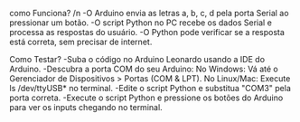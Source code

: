 como Funciona? /n
-O Arduino envia as letras a, b, c, d pela porta Serial ao pressionar um botão.
-O script Python no PC recebe os dados Serial e processa as respostas do usuário.
-O Python pode verificar se a resposta está correta, sem precisar de internet.

Como Testar?
-Suba o código no Arduino Leonardo usando a IDE do Arduino.
-Descubra a porta COM do seu Arduino:
  No Windows: Vá até o Gerenciador de Dispositivos > Portas (COM & LPT).
  No Linux/Mac: Execute ls /dev/ttyUSB* no terminal.
-Edite o script Python e substitua "COM3" pela porta correta.
-Execute o script Python e pressione os botões do Arduino para ver os inputs chegando no terminal.
